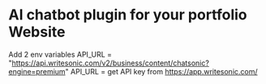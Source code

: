 # AI chatbot plugin for your portfolio Website

Add 2 env variables 
API_URL = "https://api.writesonic.com/v2/business/content/chatsonic?engine=premium"
API_URL = get API key from https://app.writesonic.com/


